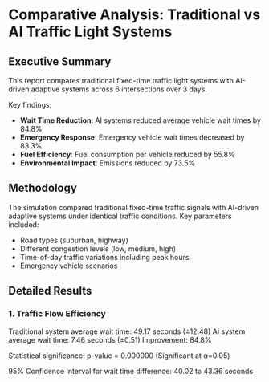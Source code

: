 # Comparative Analysis: Traditional vs AI Traffic Light Systems

## Executive Summary

This report compares traditional fixed-time traffic light systems with AI-driven adaptive systems across 6 intersections over 3 days.

Key findings:
- **Wait Time Reduction**: AI systems reduced average vehicle wait times by 84.8%
- **Emergency Response**: Emergency vehicle wait times decreased by 83.3%
- **Fuel Efficiency**: Fuel consumption per vehicle reduced by 55.8%
- **Environmental Impact**: Emissions reduced by 73.5%

## Methodology

The simulation compared traditional fixed-time traffic signals with AI-driven adaptive systems under identical traffic conditions.
Key parameters included:
- Road types (suburban, highway)
- Different congestion levels (low, medium, high)
- Time-of-day traffic variations including peak hours
- Emergency vehicle scenarios

## Detailed Results

### 1. Traffic Flow Efficiency

Traditional system average wait time: 49.17 seconds (±12.48)
AI system average wait time: 7.46 seconds (±0.51)
Improvement: 84.8%

Statistical significance: p-value = 0.000000 (Significant at α=0.05)

95% Confidence Interval for wait time difference: 40.02 to 43.36 seconds